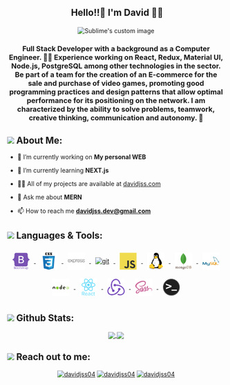 ## <p align="center">️ **Hello!!👋 I'm David** 🎯️🚀️</p>
<p align="center">
  <img src="https://s10.gifyu.com/images/Banner-para-Linkedin-Analista-Sistemas-Moderno-Negro.gif" alt="Sublime's custom image"/>
</p>

<h3 align="center" >Full Stack Developer with a background as a Computer Engineer. 👨‍💻 Experience working on React, Redux, Material UI, Node.js, PostgreSQL among other technologies in the sector. Be part of a team for the creation of an E-commerce for the sale and purchase of video games, promoting good programming practices and design patterns that allow optimal performance for its positioning on the network. I am characterized by the ability to solve problems, teamwork, creative thinking, communication and autonomy. 👬</h3>

## <img src="https://media.giphy.com/media/WUlplcMpOCEmTGBtBW/giphy.gif" width="40"> **About Me:**

- 🔭 I’m currently working on **My personal WEB**

- 🌱 I’m currently learning **NEXT.js**

- 👨‍💻 All of my projects are available at [davidjss.com](https://davidjss.com/)

- 💬 Ask me about **MERN**

- 📫 How to reach me **davidjss.dev@gmail.com**

## <img src="https://media.giphy.com/media/j2pOGeGYKe2xCCKwfi/giphy.gif" width="40"> **Languages & Tools:**
<p align="center">
  <a href="https://getbootstrap.com" target="_blank" rel="noreferrer">
    <img align="center" style="margin: 10px"
      src="https://raw.githubusercontent.com/devicons/devicon/master/icons/bootstrap/bootstrap-plain-wordmark.svg"
      alt="bootstrap" width="40" height="40" /> </a>
  <a href="https://www.w3schools.com/css/" target="_blank" rel="noreferrer">
    <img align="center" style="margin: 10px"
      src="https://raw.githubusercontent.com/devicons/devicon/master/icons/css3/css3-original-wordmark.svg" alt="css3"
      width="40" height="40" /> </a>
  <a href="https://expressjs.com" target="_blank" rel="noreferrer">
    <img align="center" style="margin: 10px"
      src="https://raw.githubusercontent.com/devicons/devicon/master/icons/express/express-original-wordmark.svg"
      alt="express" width="40" height="40" /> </a>
  <a href="https://git-scm.com/" target="_blank" rel="noreferrer">
    <img align="center" style="margin: 10px" src="https://www.vectorlogo.zone/logos/git-scm/git-scm-icon.svg" alt="git"
      width="40" height="40" /> </a> <a href="https://developer.mozilla.org/en-US/docs/Web/JavaScript" target="_blank"
    rel="noreferrer">
    <img align="center" style="margin: 10px"
      src="https://raw.githubusercontent.com/devicons/devicon/master/icons/javascript/javascript-original.svg"
      alt="javascript" width="40" height="40" /> </a>
  <a href="https://www.linux.org/" target="_blank" rel="noreferrer">
    <img align="center" style="margin: 10px"
      src="https://raw.githubusercontent.com/devicons/devicon/master/icons/linux/linux-original.svg" alt="linux"
      width="40" height="40" /> </a> <a href="https://www.mongodb.com/" target="_blank" rel="noreferrer">
    <img align="center" style="margin: 10px"
      src="https://raw.githubusercontent.com/devicons/devicon/master/icons/mongodb/mongodb-original-wordmark.svg"
      alt="mongodb" width="40" height="40" /> </a>
  <a href="https://www.mysql.com/" target="_blank" rel="noreferrer">
    <img align="center" style="margin: 10px"
      src="https://raw.githubusercontent.com/devicons/devicon/master/icons/mysql/mysql-original-wordmark.svg"
      alt="mysql" width="40" height="40" /> </a>
  <a href="https://nodejs.org" target="_blank" rel="noreferrer">
    <img align="center" style="margin: 10px"
      src="https://raw.githubusercontent.com/devicons/devicon/master/icons/nodejs/nodejs-original-wordmark.svg"
      alt="nodejs" width="40" height="40" /> </a>
  <a href="https://reactjs.org/" target="_blank" rel="noreferrer">
    <img align="center" style="margin: 10px"
      src="https://raw.githubusercontent.com/devicons/devicon/master/icons/react/react-original-wordmark.svg"
      alt="react" width="40" height="40" /> </a>
  <a href="https://redux.js.org" target="_blank" rel="noreferrer">
    <img align="center" style="margin: 10px"
      src="https://raw.githubusercontent.com/devicons/devicon/master/icons/redux/redux-original.svg" alt="redux"
      width="40" height="40" /> </a>
  <a href="https://sass-lang.com" target="_blank" rel="noreferrer">
    <img align="center" style="margin: 10px"
      src="https://raw.githubusercontent.com/devicons/devicon/master/icons/sass/sass-original.svg" alt="sass" width="40"
      height="40" /> </a>
  <a href="www.linux.com" target="_blank" rel="noreferrer">
    <img align="center" style="margin: 10px"
      src="https://raw.githubusercontent.com/github/explore/80688e429a7d4ef2fca1e82350fe8e3517d3494d/topics/terminal/terminal.png"
      alt="Terminal" width="40" /></a>
</p>

## <img src="https://media.giphy.com/media/ZCN6F3FAkwsyOGU2RS/giphy.gif" width="40"> **Github Stats:**
<p align="center">
  <a href="https://github.com/Karthik-Nayak98/github-readme-stats">
    <img width="430" align="center"
      src="https://github-readme-stats-davidjss04.vercel.app/api?username=davidjss04&show_icons=true&theme=tokyonight&count_private=true&include_all_commits=true&hide=issues">
  </a>
  <a href="https://github.com/Karthik-Nayak98/github-readme-stats">
    <img align="center"
      src="https://github-readme-stats-davidjss04.vercel.app/api/top-langs/?username=davidjss04&layout=compact&theme=tokyonight&hide=Java" />
  </a>
</p>

## <img src="https://media.giphy.com/media/LnQjpWaON8nhr21vNW/giphy.gif" width="40"> **Reach out to me:** ️
<p align="center">
<a href="https://twitter.com/davidjss04" target="blank"><img align="center" src="https://raw.githubusercontent.com/rahuldkjain/github-profile-readme-generator/master/src/images/icons/Social/twitter.svg" alt="davidjss04" height="30" width="40" /></a>
<a href="https://linkedin.com/in/davidjss04" target="blank"><img align="center" src="https://raw.githubusercontent.com/rahuldkjain/github-profile-readme-generator/master/src/images/icons/Social/linked-in-alt.svg" alt="davidjss04" height="30" width="40" /></a>
<a href="https://instagram.com/davidjss04" target="blank"><img align="center" src="https://raw.githubusercontent.com/rahuldkjain/github-profile-readme-generator/master/src/images/icons/Social/instagram.svg" alt="davidjss04" height="30" width="40" /></a>
</p>
